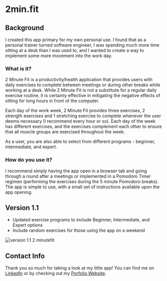 # 2min.fit

## Background
I created this app primary for my own personal use. I found that as a personal trainer turned software engineer, I was spending much more time sitting at a desk than I was used to, and I wanted to create a way to implement some more movement into the work day. 

### What is it?
2 Minute Fit is a productivity/health application that provides users with daily exercises to complete between meetings or during other breaks while working at a desk. While 2 Minute Fit is not a substitute for a regular daily exercise routine, it is certainly effective in mitigating the negative effects of sitting for long hours in front of the computer. 

Each day of the work week, 2 Minute Fit provides three exercises, 2 strength exercises and 1 stretching exercise to complete whenever the user deems necessary (I recommend every hour or so). Each day of the week has different exercises, and the exercises complement each other to ensure that all muscle groups are exercised throughout the week. 

As a user, you are also able to select from different programs - beginner, intermediate, and expert.

### How do you use it?
I recommend simply having the app open in a browser tab and going through a round after a meetings or implemented in a Pomodoro Timer regimen (performing the exercises during the 5 minute Pomodoro breaks). The app is simple to use, with a small set of instructions available upon the app opening. 

## Version 1.1
- Updated exercise programs to include Beginner, Intermediate, and Expert options
- Include random exercises for those using the app on a weekend

![version 1.1 2 minutefit](https://www.corygold.dev/images/2minfit.png)

## Contact Info
Thank you so much for taking a look at my little app! You can find me on [LinkedIn](https://www.linkedin.com/in/corygold/) or by checking out my [Porfolio Website](https://www.corygold.dev).

